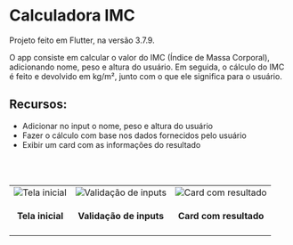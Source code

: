 # Calculadora IMC

Projeto feito em Flutter, na versão 3.7.9.

O app consiste em calcular o valor do IMC (Índice de Massa Corporal), adicionando nome, peso e altura do usuário. Em seguida, o cálculo do IMC é feito e devolvido em kg/m², junto com o que ele significa para o usuário.

## Recursos:

 <ul>
<li> Adicionar no input o nome, peso e altura do usuário </li>
<li> Fazer o cálculo com base nos dados fornecidos pelo usuário</li>
<li> Exibir um card com as informações do resultado</li>
</ul>

<br>
<br>

<table style = {border: "none"}> <tr>
<td> <img src = "https://github.com/dev-henrique-silva/calculadora_IMC/assets/81243358/765de3f4-1832-4a9e-bc8e-8044a63743f7" alt = "Tela inicial" />
<h4 align="center">Tela inicial</h4>
</td>
<td> <img src = "https://github.com/dev-henrique-silva/calculadora_IMC/assets/81243358/3d7f588a-a89a-4ff5-b17f-fea99a65ee5e" alt = "Validação de inputs" />
<h4 align="center">Validação de inputs</h4>
</td>
<td> <img src = "https://github.com/dev-henrique-silva/calculadora_IMC/assets/81243358/4a678c9f-5f73-44da-9438-7b13168eed42" alt = "Card com resultado" />
<h4 align="center">Card com resultado</h4>
</td>
</tr>
</table>
